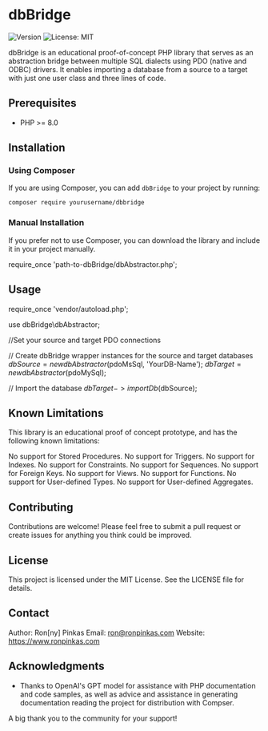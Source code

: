 # dbBridge

![Version](https://img.shields.io/badge/version-0.8.0-brightgreen.svg?style=flat-square)
![License: MIT](https://img.shields.io/badge/License-MIT-blue.svg?style=flat-square)

dbBridge is an educational proof-of-concept PHP library that serves as an abstraction bridge between multiple SQL dialects using PDO (native and ODBC) drivers. It enables importing a database from a source to a target with just one user class and three lines of code. 

## Prerequisites

- PHP >= 8.0

## Installation

### Using Composer

If you are using Composer, you can add `dbBridge` to your project by running:

    composer require yourusername/dbbridge


### Manual Installation

If you prefer not to use Composer, you can download the library and include it in your project manually.

require_once 'path-to-dbBridge/dbAbstractor.php';

## Usage
require_once 'vendor/autoload.php';

use dbBridge\dbAbstractor;

//Set your source and target PDO connections

// Create dbBridge wrapper instances for the source and target databases
$dbSource = new dbAbstractor($pdoMsSql, 'YourDB-Name');
$dbTarget = new dbAbstractor($pdoMySql);

// Import the database
$dbTarget->importDb($dbSource);

## Known Limitations

This library is an educational proof of concept prototype, and has the following known limitations:

No support for Stored Procedures.
No support for Triggers.
No support for Indexes.
No support for Constraints.
No support for Sequences.
No support for Foreign Keys.
No support for Views.
No support for Functions.
No support for User-defined Types.
No support for User-defined Aggregates.

## Contributing

Contributions are welcome! Please feel free to submit a pull request or create issues for anything you think could be improved.

## License

This project is licensed under the MIT License. See the LICENSE file for details.

## Contact

Author: Ron[ny] Pinkas
Email: ron@ronpinkas.com
Website: https://www.ronpinkas.com

## Acknowledgments

- Thanks to OpenAI's GPT model for assistance with PHP documentation and code samples, 
  as well as advice and assistance in generating documentation reading the project for
  distribution with Compser.

A big thank you to the community for your support!

